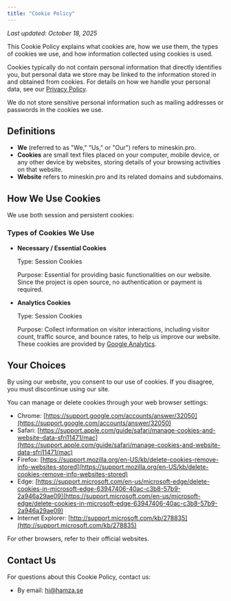 ```yaml
---
title: "Cookie Policy"
---
```


_Last updated: October 18, 2025_

This Cookie Policy explains what cookies are, how we use them, the types of cookies we use, and how information collected using cookies is used.

Cookies typically do not contain personal information that directly identifies you, but personal data we store may be linked to the information stored in and obtained from cookies. For details on how we handle your personal data, see our [Privacy Policy](/policies/privacy-policy).

We do not store sensitive personal information such as mailing addresses or passwords in the cookies we use.

## Definitions

- **We** (referred to as "We," "Us," or "Our") refers to mineskin.pro.
- **Cookies** are small text files placed on your computer, mobile device, or any other device by websites, storing details of your browsing activities on that website.
- **Website** refers to mineskin.pro and its related domains and subdomains.

## How We Use Cookies

We use both session and persistent cookies:

### Types of Cookies We Use

- **Necessary / Essential Cookies**

  Type: Session Cookies

  Purpose: Essential for providing basic functionalities on our website. Since the project is open source, no authentication or payment is required.

- **Analytics Cookies**

  Type: Session Cookies

  Purpose: Collect information on visitor interactions, including visitor count, traffic source, and bounce rates, to help us improve our website. These cookies are provided by [Google Analytics](https://support.google.com/analytics/answer/6004245).

## Your Choices

By using our website, you consent to our use of cookies. If you disagree, you must discontinue using our site.

You can manage or delete cookies through your web browser settings:

- Chrome: [https://support.google.com/accounts/answer/32050](https://support.google.com/accounts/answer/32050)
- Safari: [https://support.apple.com/guide/safari/manage-cookies-and-website-data-sfri11471/mac](https://support.apple.com/guide/safari/manage-cookies-and-website-data-sfri11471/mac)
- Firefox: [https://support.mozilla.org/en-US/kb/delete-cookies-remove-info-websites-stored](https://support.mozilla.org/en-US/kb/delete-cookies-remove-info-websites-stored)
- Edge: [https://support.microsoft.com/en-us/microsoft-edge/delete-cookies-in-microsoft-edge-63947406-40ac-c3b8-57b9-2a946a29ae09](https://support.microsoft.com/en-us/microsoft-edge/delete-cookies-in-microsoft-edge-63947406-40ac-c3b8-57b9-2a946a29ae09)
- Internet Explorer: [http://support.microsoft.com/kb/278835](http://support.microsoft.com/kb/278835)

For other browsers, refer to their official websites.

## Contact Us

For questions about this Cookie Policy, contact us:

- By email: [hi@hamza.se](mailto:hi@hamza.se)
